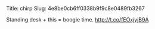 Title: chirp
Slug: 4e8be0cb6ff0338b9f9c8e0489fb3267

Standing desk + this = boogie time. <a href="http://t.co/fEOxjyjB9A">http://t.co/fEOxjyjB9A</a>
